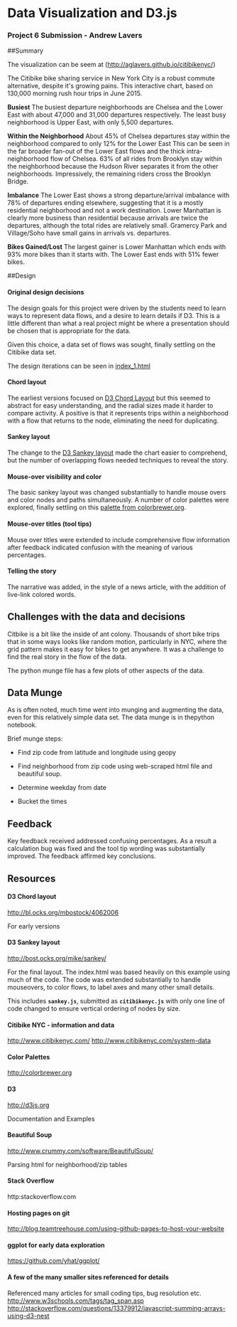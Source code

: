 # Data Visualization and D3.js
### Project 6 Submission - Andrew Lavers


##Summary 

The visualization can be seem at (http://aglavers.github.io/citibikenyc/)

The Citibike bike sharing service in New York City is a robust commute alternative, despite it's growing pains. This interactive chart, based on 130,000 morning rush hour trips in June 2015.

**Busiest**
The busiest departure neighborhoods are Chelsea and the Lower East with about 47,000 and 31,000 departures respectively. The least busy neighborhood is Upper East, with only 5,500 departures.

**Within the Neighborhood**
About 45% of Chelsea departures stay within the neighborhood compared to only 12% for the Lower East This can be seen in the far broader fan-out of the Lower East flows and the thick intra-neighborhood flow of Chelsea. 63% of all rides from Brooklyn stay within the neighborhood because the Hudson River separates it from the other neighborhoods. Impressively, the remaining riders cross the Brooklyn Bridge.

**Imbalance**
The Lower East shows a strong departure/arrival imbalance with 78% of departures ending elsewhere, suggesting that it is a mostly residential neighborhood and not a work destination. Lower Manhattan is clearly more business than residential because arrivals are twice the departures, although the total rides are relatively small. Gramercy Park and Village/Soho have small gains in arrivals vs. departures.

**Bikes Gained/Lost**
The largest gainer is Lower Manhattan which ends with 93% more bikes than it starts with. The Lower East ends with 51% fewer bikes. 

##Design
#### Original design decisions

The design goals for this project were driven by the students need to learn ways to represent data flows, and a desire to learn details if D3. This is a little different than what a real project might be where a presentation should be chosen that is appropriate for the data.

Given this choice, a data set of flows was sought, finally settling on the Citibike data set.

The design iterations can be seen in [index_1.html](http://aglavers.github.io/citibikenyc/index_1.html)

#### Chord layout

The earliest versions focused on [D3 Chord Layout](http://bl.ocks.org/mbostock/4062006) but this seemed to abstract for easy understanding, and the radial sizes made it harder to compare activity. A positive is  that it represents trips within a neighborhood with a flow that returns to the node, eliminating the need for duplicating.


#### Sankey layout

The change to the [D3 Sankey layout](http://bost.ocks.org/mike/sankey/) made the chart easier to comprehend, but the number of overlapping flows needed techniques to reveal the story.

#### Mouse-over visibility and color

The basic sankey layout was changed substantially to handle mouse overs and color nodes and paths simultaneously. A number of color palettes were explored, finally settling on this [palette from colorbrewer.org](http://colorbrewer2.org/?type=qualitative&scheme=Set2&n=7).

#### Mouse-over titles (tool tips)

Mouse over titles were extended to include comprehensive flow information after feedback indicated confusion with the meaning of various percentages.


#### Telling the story

The narrative was added, in the style of a news article, with the addition of live-link colored words.


## Challenges with the data and decisions

Citbike is a bit like the inside of  ant colony. Thousands of short bike trips that in some ways looks like random motion, particularly in NYC, where the grid pattern makes it easy for bikes to get anywhere. It was a challenge to find the real story in the flow of the data. 

The python munge file has a few plots of other aspects of the data.

## Data Munge
As is often noted, much time went into munging and augmenting the data, even for this relatively simple data set. The data munge is in thepython notebook.

Brief munge steps:

- Find zip code from latitude and longitude using geopy 

- Find neighborhood from zip code using web-scraped html file and beautiful soup.

- Determine weekday from date

- Bucket the times

## Feedback 

Key feedback received addressed confusing percentages. As a result a calculation bug was fixed and the tool tip wording was substantially improved. The feedback affirmed key conclusions.

## Resources

#### D3 Chord layout
http://bl.ocks.org/mbostock/4062006

For early versions

#### D3 Sankey layout
http://bost.ocks.org/mike/sankey/

For the final layout. The index.html was based heavily on this example using much of the code. The code was extended substantially to handle mouseovers, to color flows, to label axes and  many other small details. 

This includes **`sankey.js`**, submitted as **`citibikenyc.js`** with only one line of code changed to ensure vertical ordering of nodes by size.

#### Citibike NYC - information and data
http://www.citibikenyc.com/
http://www.citibikenyc.com/system-data

#### Color Palettes
http://colorbrewer.org

#### D3
http://d3js.org

Documentation and Examples

#### Beautiful Soup
http://www.crummy.com/software/BeautifulSoup/

Parsing html for neighborhood/zip tables

#### Stack Overflow
http:stackoverflow.com

#### Hosting pages on git
http://blog.teamtreehouse.com/using-github-pages-to-host-your-website

#### ggplot for early data exploration
https://github.com/yhat/ggplot/

####  A few of the many smaller sites referenced for details

Referenced many articles for small coding tips, bug resolution etc.
http://www.w3schools.com/tags/tag_span.asp
http://stackoverflow.com/questions/13379912/javascript-summing-arrays-using-d3-nest


